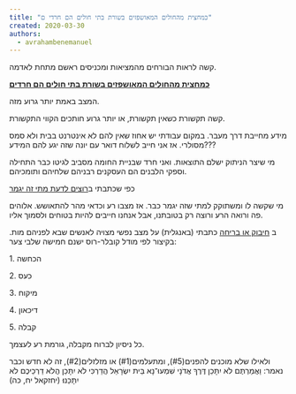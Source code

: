 ```yaml
---
title: "כמחצית מהחולים המאושפזים בשורת בתי חולים הם חרדי ם"
created: 2020-03-30
authors: 
  - avrahambenemanuel
---
```


קשה לראות הבורחים מהמציאות ומכניסים ראשם מתחת לאדמה.

**[כמחצית מהחולים המאושפזים בשורת בתי חולים הם חרדים](https://www.mako.co.il/news-israel/2020_q1/Article-c3a328f0d472171027.htm)**

המצב באמת יותר גרוע מזה.

קשה תקשורת כשאין תקשורת, או יותר גרוע חותכים הקווי התקשורת.

מידע מחייבת דרך מעבר. במקום עבודתי יש אחוז שאין להם לא אינטרנט בבית ולא סמס מסולרי. אז אני חייב לשלוח דואר עם יונה שזה יגע להם המידע???

מי שיצר הניתוק ישלם התוצאות. ואני חרד שבניית החומה מסביב לגיטו כבר התחילה וספקי הלבנים הם העסקנים רבניהם שלחיהם ותומכיהם.

כפי שכתבתי ב[רוצים לדעת מתי זה יגמר](https://aviwollman.wordpress.com/2020/03/24/%D7%A8%D7%95%D7%A6%D7%99%D7%9D-%D7%9C%D7%93%D7%A2%D7%AA-%D7%9E%D7%AA%D7%99-%D7%96%D7%94-%D7%99%D7%92%D7%9E%D7%A8/)

מי שקשה לו ומשתוקק למתי שזה יגמר כבר. אז מצבו רע וכדאי מהר להתאושש. אלוהים פה ורואה הרע ורוצה רק בטובתנו, אבל אנחנו חייבים להיות בטוחים ולסמוך אליו.

ב [חיבוק או בריחה](https://aviwollman.wordpress.com/2020/03/25/embrace-or-runaway/) כתבתי (באנגלית) על מצב נפשי מצויה לאנשים שבא לפניהם מות. בקיצור לפי מודל קובלר-רוס ישנם חמישה שלבי צער:

1\. הכחשה

2\. כעס

3\. מיקוח

4\. דיכאון

5\. קבלה

כל ניסיון לברוח מקבלה, גורמת רע לעצמך.

ולאילו שלא מוכנים להפנים(#5), ומתעלמים(#1) או מזלזלים(#2), זה לא חדש וכבר נאמר: וַאֲמַרְתֶּם לֹא יִתָּכֵן דֶּרֶךְ אֲדֹנָי שִׁמְעוּ־נָא בֵּית יִשְׂרָאֵל הֲדַרְכִּי לֹא יִתָּכֵן הֲלֹא דַרְכֵיכֶם לֹא יִתָּכֵנוּ׃ (יחזקאל יח, כה)
